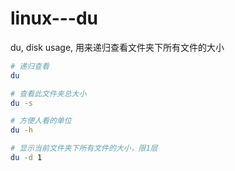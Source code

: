 # linux---du

du, disk usage, 用来递归查看文件夹下所有文件的大小  

```sh
# 递归查看
du

# 查看此文件夹总大小  
du -s

# 方便人看的单位  
du -h

# 显示当前文件夹下所有文件的大小，限1层  
du -d 1
```

